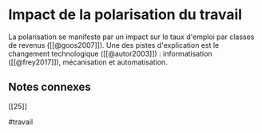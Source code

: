 # Impact de la polarisation du travail

La polarisation se manifeste par un impact sur le taux d'emploi par classes de revenus ([[@goos2007]]). Une des pistes d'explication est le changement technologique ([[@autor2003]]) : informatisation ([[@frey2017]]), mécanisation et automatisation. 

## Notes connexes

[[25]]


#travail 